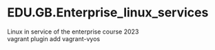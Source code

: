 # EDU.GB.Enterprise_linux_services  

Linux in service of the enterprise course 2023  
vagrant plugin add vagrant-vyos

